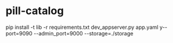 # pill-catalog

pip install -t lib -r requirements.txt
dev_appserver.py app.yaml y--port=9090 --admin_port=9000 --storage=./storage

